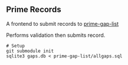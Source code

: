 ## Prime Records

A frontend to submit records to [prime-gap-list](https://github.com/primegap-list-project/prime-gap-list)

Performs validation then submits record.

```shell
# Setup
git submodule init
sqlite3 gaps.db < prime-gap-list/allgaps.sql
```
